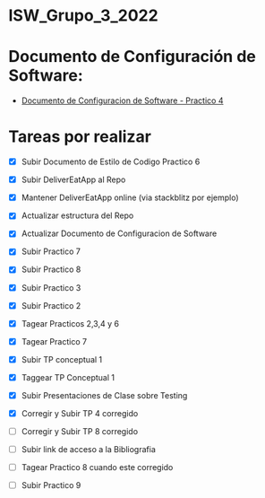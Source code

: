 # ISW_Grupo_3_2022

# Documento de Configuración de Software: 
- [Documento de Configuracion de Software - Practico 4](https://github.com/FacuPazF/ISW_Grupo_3_2022/blob/main/Trabajos_practicos/Practico_4-Herramientas_de_SCM/ISW_4K4_2022_Grupo_3_Practico_4_GestionDeItemsDeConfiguracion.pdf)

# Tareas por realizar 
- [x] Subir Documento de Estilo de Codigo Practico 6
- [x] Subir DeliverEatApp al Repo
- [x] Mantener DeliverEatApp online (via stackblitz por ejemplo)
- [x] Actualizar estructura del Repo
- [x] Actualizar Documento de Configuracion de Software
- [x] Subir Practico 7
- [x] Subir Practico 8
- [x] Subir Practico 3
- [x] Subir Practico 2
- [x] Tagear Practicos 2,3,4 y 6
- [x] Tagear Practico 7
- [x] Subir TP conceptual 1
- [x] Taggear TP Conceptual 1
- [x] Subir Presentaciones de Clase sobre Testing
- [x] Corregir y Subir TP 4 corregido
- [ ] Corregir y Subir TP 8 corregido
- [ ] Subir link de acceso a la Bibliografia
- [ ] Tagear Practico 8 cuando este corregido
- [ ] Subir Practico 9


 
